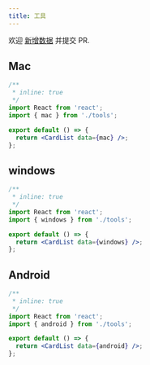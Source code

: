 ```yaml
---
title: 工具
---
```


<Alert type="info">
  欢迎 <a href="https://github.com/youngjuning/youngjuning.github.io/edit/main/docs//awesome/tools.js">新增数据</a> 并提交 PR.
</Alert>

## Mac

```jsx
/**
 * inline: true
 */
import React from 'react';
import { mac } from './tools';

export default () => {
  return <CardList data={mac} />;
};
```

## windows

```jsx
/**
 * inline: true
 */
import React from 'react';
import { windows } from './tools';

export default () => {
  return <CardList data={windows} />;
};
```

## Android

```jsx
/**
 * inline: true
 */
import React from 'react';
import { android } from './tools';

export default () => {
  return <CardList data={android} />;
};
```
